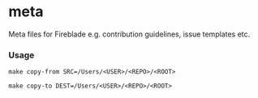 # meta

Meta files for Fireblade e.g. contribution guidelines, issue templates etc.


### Usage

`make copy-from SRC=/Users/<USER>/<REPO>/<ROOT>`

`make copy-to DEST=/Users/<USER>/<REPO>/<ROOT>`